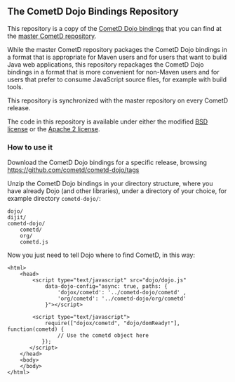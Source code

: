 ## The CometD Dojo Bindings Repository

This repository is a copy of the
[CometD Dojo bindings](https://github.com/cometd/cometd/tree/master/cometd-javascript/dojo)
that you can find at the [master CometD repository](https://github.com/cometd/cometd).

While the master CometD repository packages the CometD Dojo bindings
in a format that is appropriate for Maven users and for users that
want to build Java web applications, this repository repackages the
CometD Dojo bindings in a format that is more convenient for non-Maven
users and for users that prefer to consume JavaScript source files,
for example with build tools.

This repository is synchronized with the master repository on every
CometD release.

The code in this repository is available under either the modified
[BSD license](http://trac.dojotoolkit.org/browser/dojo/trunk/LICENSE#L13)
or the [Apache 2 license](http://www.apache.org/licenses/LICENSE-2.0).

### How to use it

Download the CometD Dojo bindings for a specific release, browsing
https://github.com/cometd/cometd-dojo/tags

Unzip the CometD Dojo bindings in your directory structure, where you
have already Dojo (and other libraries), under a directory of your 
choice, for example directory `cometd-dojo/`:

    dojo/
    dijit/
    cometd-dojo/
        cometd/
        org/
        cometd.js

Now you just need to tell Dojo where to find CometD, in this way:

    <html>
        <head>
            <script type="text/javascript" src="dojo/dojo.js"
                data-dojo-config="async: true, paths: { 
                    'dojox/cometd': '../cometd-dojo/cometd' , 
                    'org/cometd': '../cometd-dojo/org/cometd' 
                }"></script>

            <script type="text/javascript">
                require(["dojox/cometd", "dojo/domReady!"], function(cometd) {
                    // Use the cometd object here
               });
           </script>
        </head>
        <body>
        </body>
    </html>

